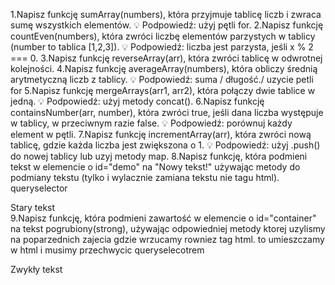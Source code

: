 1.Napisz funkcję sumArray(numbers), która przyjmuje tablicę liczb i zwraca sumę wszystkich elementów.
💡 Podpowiedź: użyj pętli for.
2.Napisz funkcję countEven(numbers), która zwróci liczbę elementów parzystych w tablicy (number to tablica [1,2,3]).
💡 Podpowiedź: liczba jest parzysta, jeśli x % 2 === 0.
3.Napisz funkcję reverseArray(arr), która zwróci tablicę w odwrotnej kolejności.
4.Napisz funkcję averageArray(numbers), która obliczy średnią arytmetyczną liczb z tablicy.
💡 Podpowiedź: suma / długość./ uzycie petli for
5.Napisz funkcję mergeArrays(arr1, arr2), która połączy dwie tablice w jedną.
💡 Podpowiedź: użyj metody concat().
6.Napisz funkcję containsNumber(arr, number), która zwróci true, 
jeśli dana liczba występuje w tablicy, w przeciwnym razie false.
💡 Podpowiedź: porównuj każdy element w pętli.
7.Napisz funkcję incrementArray(arr), która zwróci nową tablicę, gdzie każda liczba jest zwiększona o 1.
💡 Podpowiedź: użyj .push() do nowej tablicy lub uzyj metody map.
8.Napisz funkcję, która podmieni tekst w elemencie o id="demo" na "Nowy tekst!" używając metody do podmiany tekstu (tylko i wylacznie zamiana tekstu nie tagu html).
queryselector <div id="demo">Stary tekst</div>
9.Napisz funkcję, która podmieni zawartość w elemencie o id="container" na tekst pogrubiony(strong), 
używając odpowiedniej metody ktorej uzylismy na poparzednich zajecia gdzie wrzucamy rowniez tag html. to umieszczamy w html i musimy przechwycic queryselecotrem 
<div id="container">Zwykły tekst</div>
